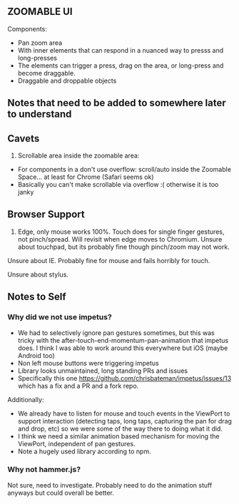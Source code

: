 ## ZOOMABLE UI

Components:

- Pan zoom area
- With inner elements that can respond in a nuanced way to presss and long-presses
- The elements can trigger a press, drag on the area, or long-press and become draggable.
- Draggable and droppable objects

## Notes that need to be added to somewhere later to understand

## Cavets

1. Scrollable area inside the zoomable area:

- For components in a <Space> don't use overflow: scroll/auto inside the Zoomable Space... at least for Chrome (Safari seems ok)
- Basically you can't make scrollable via overflow :( otherwise it is too janky

## Browser Support

1. Edge, only mouse works 100%. Touch does for single finger gestures, not
   pinch/spread. Will revisit when edge moves to Chromium. Unsure about
   touchpad, but its probably fine though pinch/zoom may not work.

Unsure about IE. Probably fine for mouse and fails horribly for touch.

Unsure about stylus.

## Notes to Self

### Why did we not use impetus?

- We had to selectively ignore pan gestures sometimes, but this was tricky with the after-touch-end-momentum-pan-animation that impetus does. I think
  I was able to work around this everywhere but iOS (maybe Android too)
- Non left mouse buttons were triggering impetus
- Library looks unmaintained, long standing PRs and issues
- Specifically this one https://github.com/chrisbateman/impetus/issues/13 which has a fix and a PR and a fork repo.

Additionally:

- We already have to listen for mouse and touch events in the ViewPort to
  support interaction (detecting taps, long taps, capturing the pan for drag
  and drop, etc) so we were some of the way there to doing what it did.
- I think we need a similar animation based mechanism for moving the ViewPort,
  independent of pan gestures.
- Note a hugely used library according to npm.

### Why not hammer.js?

Not sure, need to investigate. Probably need to do the animation stuff
anyways but could overall be better.
